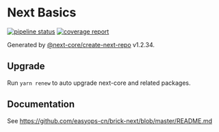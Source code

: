 # Next Basics

[![pipeline status](https://github.com/easyops-cn/next-basics/badges/master/pipeline.svg)](https://github.com/easyops-cn/next-basics/commits/master)
[![coverage report](https://github.com/easyops-cn/next-basics/badges/master/coverage.svg)](https://github.com/easyops-cn/next-basics/commits/master)

Generated by [@next-core/create-next-repo] v1.2.34.

## Upgrade

Run `yarn renew` to auto upgrade next-core and related packages.

## Documentation

See https://github.com/easyops-cn/brick-next/blob/master/README.md

[@next-core/create-next-repo]: https://github.com/easyops-cn/next-core/tree/master/packages/create-next-repo
